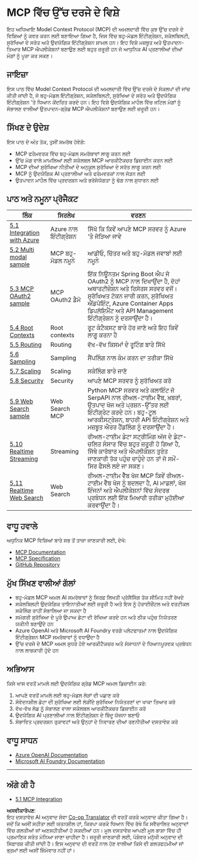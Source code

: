<!--
CO_OP_TRANSLATOR_METADATA:
{
  "original_hash": "b1cffc51b82049ac3d5e88db0ff4a0a1",
  "translation_date": "2025-06-12T23:32:42+00:00",
  "source_file": "05-AdvancedTopics/README.md",
  "language_code": "pa"
}
-->
# MCP ਵਿੱਚ ਉੱਚ ਦਰਜੇ ਦੇ ਵਿਸ਼ੇ

ਇਹ ਅਧਿਆਇ Model Context Protocol (MCP) ਦੀ ਅਮਲਦਾਰੀ ਵਿੱਚ ਕੁਝ ਉੱਚ ਦਰਜੇ ਦੇ ਵਿਸ਼ਿਆਂ ਨੂੰ ਕਵਰ ਕਰਨ ਲਈ ਬਣਾਇਆ ਗਿਆ ਹੈ, ਜਿਸ ਵਿੱਚ ਬਹੁ-ਮੋਡਲ ਇੰਟੀਗ੍ਰੇਸ਼ਨ, ਸਕੇਲਬਿਲਟੀ, ਸੁਰੱਖਿਆ ਦੇ ਸਰੋਤ ਅਤੇ ਉਦਯੋਗਿਕ ਇੰਟੀਗ੍ਰੇਸ਼ਨ ਸ਼ਾਮਲ ਹਨ। ਇਹ ਵਿਸ਼ੇ ਮਜ਼ਬੂਤ ਅਤੇ ਉਤਪਾਦਨ-ਤਿਆਰ MCP ਐਪਲੀਕੇਸ਼ਨਾਂ ਬਣਾਉਣ ਲਈ ਬਹੁਤ ਜ਼ਰੂਰੀ ਹਨ ਜੋ ਆਧੁਨਿਕ AI ਪ੍ਰਣਾਲੀਆਂ ਦੀਆਂ ਮੰਗਾਂ ਨੂੰ ਪੂਰਾ ਕਰ ਸਕਣ।

## ਜਾਇਜ਼ਾ

ਇਸ ਪਾਠ ਵਿੱਚ Model Context Protocol ਦੀ ਅਮਲਦਾਰੀ ਵਿੱਚ ਉੱਚ ਦਰਜੇ ਦੇ ਸੰਕਲਪਾਂ ਦੀ ਜਾਂਚ ਕੀਤੀ ਜਾਂਦੀ ਹੈ, ਜੋ ਬਹੁ-ਮੋਡਲ ਇੰਟੀਗ੍ਰੇਸ਼ਨ, ਸਕੇਲਬਿਲਟੀ, ਸੁਰੱਖਿਆ ਦੇ ਸਰੋਤ ਅਤੇ ਉਦਯੋਗਿਕ ਇੰਟੀਗ੍ਰੇਸ਼ਨ 'ਤੇ ਧਿਆਨ ਕੇਂਦਰਿਤ ਕਰਦੇ ਹਨ। ਇਹ ਵਿਸ਼ੇ ਉਦਯੋਗਿਕ ਮਾਹੌਲ ਵਿੱਚ ਜਟਿਲ ਮੰਗਾਂ ਨੂੰ ਸੰਭਾਲਣ ਵਾਲੀਆਂ ਉਤਪਾਦਨ-ਗ੍ਰੇਡ MCP ਐਪਲੀਕੇਸ਼ਨਾਂ ਬਣਾਉਣ ਲਈ ਜ਼ਰੂਰੀ ਹਨ।

## ਸਿੱਖਣ ਦੇ ਉਦੇਸ਼

ਇਸ ਪਾਠ ਦੇ ਅੰਤ ਤੱਕ, ਤੁਸੀਂ ਸਮਰੱਥ ਹੋਵੋਗੇ:

- MCP ਫਰੇਮਵਰਕ ਵਿੱਚ ਬਹੁ-ਮੋਡਲ ਸਮਰੱਥਾਵਾਂ ਲਾਗੂ ਕਰਨ ਲਈ  
- ਉੱਚ ਮੰਗ ਵਾਲੇ ਮਾਮਲਿਆਂ ਲਈ ਸਕੇਲਬਲ MCP ਆਰਕੀਟੈਕਚਰ ਡਿਜ਼ਾਈਨ ਕਰਨ ਲਈ  
- MCP ਦੀਆਂ ਸੁਰੱਖਿਆ ਨੀਤੀਆਂ ਦੇ ਅਨੁਕੂਲ ਸੁਰੱਖਿਆ ਦੇ ਸਰੋਤ ਲਾਗੂ ਕਰਨ ਲਈ  
- MCP ਨੂੰ ਉਦਯੋਗਿਕ AI ਪ੍ਰਣਾਲੀਆਂ ਅਤੇ ਫਰੇਮਵਰਕਾਂ ਨਾਲ ਜੋੜਨ ਲਈ  
- ਉਤਪਾਦਨ ਮਾਹੌਲ ਵਿੱਚ ਪ੍ਰਦਰਸ਼ਨ ਅਤੇ ਭਰੋਸੇਯੋਗਤਾ ਨੂੰ ਢੰਗ ਨਾਲ ਸੁਧਾਰਨ ਲਈ  

## ਪਾਠ ਅਤੇ ਨਮੂਨਾ ਪ੍ਰੋਜੈਕਟ

| ਲਿੰਕ | ਸਿਰਲੇਖ | ਵਰਣਨ |
|------|---------|---------|
| [5.1 Integration with Azure](./mcp-integration/README.md) | Azure ਨਾਲ ਇੰਟੀਗ੍ਰੇਸ਼ਨ | ਸਿੱਖੋ ਕਿ ਕਿਵੇਂ ਆਪਣੇ MCP ਸਰਵਰ ਨੂੰ Azure 'ਤੇ ਜੋੜਿਆ ਜਾਵੇ |  
| [5.2 Multi modal sample](./mcp-multi-modality/README.md) | MCP ਬਹੁ-ਮੋਡਲ ਨਮੂਨੇ | ਆਡੀਓ, ਚਿੱਤਰ ਅਤੇ ਬਹੁ-ਮੋਡਲ ਜਵਾਬਾਂ ਲਈ ਨਮੂਨੇ |  
| [5.3 MCP OAuth2 sample](../../../05-AdvancedTopics/mcp-oauth2-demo) | MCP OAuth2 ਡੈਮੋ | ਇੱਕ ਨਿਊਨਤਮ Spring Boot ਐਪ ਜੋ OAuth2 ਨੂੰ MCP ਨਾਲ ਦਿਖਾਉਂਦਾ ਹੈ, ਦੋਹਾਂ ਅਥਾਰਟੀਜ਼ੇਸ਼ਨ ਅਤੇ ਰਿਸੋਰਸ ਸਰਵਰ ਵਜੋਂ। ਸੁਰੱਖਿਅਤ ਟੋਕਨ ਜਾਰੀ ਕਰਨ, ਸੁਰੱਖਿਅਤ ਐਂਡਪੋਇੰਟ, Azure Container Apps ਡਿਪਲੋਇਮੈਂਟ ਅਤੇ API Management ਇੰਟੀਗ੍ਰੇਸ਼ਨ ਨੂੰ ਦਰਸਾਉਂਦਾ ਹੈ। |  
| [5.4 Root Contexts](./mcp-root-contexts/README.md) | Root contexts | ਰੂਟ ਕੰਟੈਕਸਟ ਬਾਰੇ ਹੋਰ ਜਾਣੋ ਅਤੇ ਇਹ ਕਿਵੇਂ ਲਾਗੂ ਕਰਨਾ ਹੈ |  
| [5.5 Routing](./mcp-routing/README.md) | Routing | ਵੱਖ-ਵੱਖ ਕਿਸਮਾਂ ਦੇ ਰੂਟਿੰਗ ਬਾਰੇ ਸਿੱਖੋ |  
| [5.6 Sampling](./mcp-sampling/README.md) | Sampling | ਸੈਂਪਲਿੰਗ ਨਾਲ ਕੰਮ ਕਰਨ ਦਾ ਤਰੀਕਾ ਸਿੱਖੋ |  
| [5.7 Scaling](./mcp-scaling/README.md) | Scaling | ਸਕੇਲਿੰਗ ਬਾਰੇ ਜਾਣੋ |  
| [5.8 Security](./mcp-security/README.md) | Security | ਆਪਣੇ MCP ਸਰਵਰ ਨੂੰ ਸੁਰੱਖਿਅਤ ਕਰੋ |  
| [5.9 Web Search sample](./web-search-mcp/README.md) | Web Search MCP | Python MCP ਸਰਵਰ ਅਤੇ ਕਲਾਇੰਟ ਜੋ SerpAPI ਨਾਲ ਰੀਅਲ-ਟਾਈਮ ਵੈੱਬ, ਖ਼ਬਰਾਂ, ਉਤਪਾਦ ਖੋਜ ਅਤੇ ਪ੍ਰਸ਼ਨ-ਉੱਤਰ ਲਈ ਇੰਟੀਗ੍ਰੇਟ ਕਰਦੇ ਹਨ। ਬਹੁ-ਟੂਲ ਆਰਕੀਸਟ੍ਰੇਸ਼ਨ, ਬਾਹਰੀ API ਇੰਟੀਗ੍ਰੇਸ਼ਨ ਅਤੇ ਮਜ਼ਬੂਤ ਐਰਰ ਹੈਂਡਲਿੰਗ ਨੂੰ ਦਰਸਾਉਂਦਾ ਹੈ। |  
| [5.10 Realtime Streaming](./mcp-realtimestreaming/README.md) | Streaming | ਰੀਅਲ-ਟਾਈਮ ਡੇਟਾ ਸਟ੍ਰੀਮਿੰਗ ਅੱਜ ਦੇ ਡੇਟਾ-ਚਲਿਤ ਸੰਸਾਰ ਵਿੱਚ ਬਹੁਤ ਜ਼ਰੂਰੀ ਹੋ ਗਿਆ ਹੈ, ਜਿੱਥੇ ਕਾਰੋਬਾਰ ਅਤੇ ਐਪਲੀਕੇਸ਼ਨ ਤੁਰੰਤ ਜਾਣਕਾਰੀ ਤੱਕ ਪਹੁੰਚ ਚਾਹੁੰਦੇ ਹਨ ਤਾਂ ਜੋ ਸਮੇਂ-ਸਿਰ ਫੈਸਲੇ ਲਏ ਜਾ ਸਕਣ। |  
| [5.11 Realtime Web Search](./mcp-realtimesearch/README.md) | Web Search | ਰੀਅਲ-ਟਾਈਮ ਵੈੱਬ ਖੋਜ MCP ਕਿਵੇਂ ਰੀਅਲ-ਟਾਈਮ ਵੈੱਬ ਖੋਜ ਨੂੰ ਬਦਲਦਾ ਹੈ, AI ਮਾਡਲਾਂ, ਖੋਜ ਇੰਜਨਾਂ ਅਤੇ ਐਪਲੀਕੇਸ਼ਨਾਂ ਵਿੱਚ ਸੰਦਰਭ ਪ੍ਰਬੰਧਨ ਲਈ ਇੱਕ ਮਿਆਰੀ ਤਰੀਕਾ ਮੁਹੱਈਆ ਕਰਵਾਉਂਦਾ ਹੈ। |  

## ਵਾਧੂ ਹਵਾਲੇ

ਅਧੁਨਿਕ MCP ਵਿਸ਼ਿਆਂ ਬਾਰੇ ਸਭ ਤੋਂ ਤਾਜ਼ਾ ਜਾਣਕਾਰੀ ਲਈ, ਦੇਖੋ:  
- [MCP Documentation](https://modelcontextprotocol.io/)  
- [MCP Specification](https://spec.modelcontextprotocol.io/)  
- [GitHub Repository](https://github.com/modelcontextprotocol)  

## ਮੁੱਖ ਸਿੱਖਣ ਵਾਲੀਆਂ ਗੱਲਾਂ

- ਬਹੁ-ਮੋਡਲ MCP ਅਮਲ AI ਸਮਰੱਥਾਵਾਂ ਨੂੰ ਸਿਰਫ਼ ਲਿਖਤੀ ਪ੍ਰੋਸੈਸਿੰਗ ਤੱਕ ਸੀਮਿਤ ਨਹੀਂ ਰੱਖਦੇ  
- ਸਕੇਲਬਿਲਟੀ ਉਦਯੋਗਿਕ ਤਾਇਨਾਤੀਆਂ ਲਈ ਜ਼ਰੂਰੀ ਹੈ ਅਤੇ ਇਸ ਨੂੰ ਹੋਰਾਈਜ਼ੌਂਟਲ ਅਤੇ ਵਰਟੀਕਲ ਸਕੇਲਿੰਗ ਰਾਹੀਂ ਸੰਭਾਲਿਆ ਜਾ ਸਕਦਾ ਹੈ  
- ਸਮੱਗਰੀ ਸੁਰੱਖਿਆ ਦੇ ਪੂਰੇ ਉਪਾਅ ਡੇਟਾ ਦੀ ਰੱਖਿਆ ਕਰਦੇ ਹਨ ਅਤੇ ਠੀਕ ਪਹੁੰਚ ਨਿਯੰਤਰਣ ਯਕੀਨੀ ਬਣਾਉਂਦੇ ਹਨ  
- Azure OpenAI ਅਤੇ Microsoft AI Foundry ਵਰਗੇ ਪਲੇਟਫਾਰਮਾਂ ਨਾਲ ਉਦਯੋਗਿਕ ਇੰਟੀਗ੍ਰੇਸ਼ਨ MCP ਸਮਰੱਥਾਵਾਂ ਨੂੰ ਵਧਾਉਂਦਾ ਹੈ  
- ਉੱਚ ਦਰਜੇ ਦੇ MCP ਅਮਲ ਸੁਧਰੇ ਹੋਏ ਆਰਕੀਟੈਕਚਰ ਅਤੇ ਸੰਸਾਧਨਾਂ ਦੇ ਧਿਆਨਪੂਰਵਕ ਪ੍ਰਬੰਧਨ ਨਾਲ ਲਾਭਕਾਰੀ ਹੁੰਦੇ ਹਨ  

## ਅਭਿਆਸ

ਕਿਸੇ ਖਾਸ ਵਰਤੋਂ ਮਾਮਲੇ ਲਈ ਉਦਯੋਗਿਕ ਗ੍ਰੇਡ MCP ਅਮਲ ਡਿਜ਼ਾਈਨ ਕਰੋ:

1. ਆਪਣੇ ਵਰਤੋਂ ਮਾਮਲੇ ਲਈ ਬਹੁ-ਮੋਡਲ ਲੋੜਾਂ ਦੀ ਪਛਾਣ ਕਰੋ  
2. ਸੰਵੇਦਨਸ਼ੀਲ ਡੇਟਾ ਦੀ ਸੁਰੱਖਿਆ ਲਈ ਲੋੜੀਂਦੇ ਸੁਰੱਖਿਆ ਨਿਯੰਤਰਣਾਂ ਦਾ ਖਾਕਾ ਤਿਆਰ ਕਰੋ  
3. ਵੱਖ-ਵੱਖ ਲੋਡ ਨੂੰ ਸੰਭਾਲਣ ਵਾਲਾ ਸਕੇਲਬਲ ਆਰਕੀਟੈਕਚਰ ਡਿਜ਼ਾਈਨ ਕਰੋ  
4. ਉਦਯੋਗਿਕ AI ਪ੍ਰਣਾਲੀਆਂ ਨਾਲ ਇੰਟੀਗ੍ਰੇਸ਼ਨ ਦੇ ਬਿੰਦੂ ਯੋਜਨਾ ਬਣਾਓ  
5. ਸੰਭਾਵਿਤ ਪ੍ਰਦਰਸ਼ਨ ਰੁਕਾਵਟਾਂ ਅਤੇ ਉਨ੍ਹਾਂ ਦੇ ਨਿਵਾਰਣ ਦੀਆਂ ਰਣਨੀਤੀਆਂ ਦਸਤਾਵੇਜ਼ ਕਰੋ  

## ਵਾਧੂ ਸਾਧਨ

- [Azure OpenAI Documentation](https://learn.microsoft.com/en-us/azure/ai-services/openai/)  
- [Microsoft AI Foundry Documentation](https://learn.microsoft.com/en-us/ai-services/)  

---

## ਅੱਗੇ ਕੀ ਹੈ

- [5.1 MCP Integration](./mcp-integration/README.md)

**ਅਸਵੀਕਾਰੋਪਣ**:  
ਇਹ ਦਸਤਾਵੇਜ਼ AI ਅਨੁਵਾਦ ਸੇਵਾ [Co-op Translator](https://github.com/Azure/co-op-translator) ਦੀ ਵਰਤੋਂ ਕਰਕੇ ਅਨੁਵਾਦ ਕੀਤਾ ਗਿਆ ਹੈ। ਜਦੋਂ ਕਿ ਅਸੀਂ ਸਹੀਤਾ ਲਈ ਯਤਨਸ਼ੀਲ ਹਾਂ, ਕਿਰਪਾ ਕਰਕੇ ਧਿਆਨ ਵਿੱਚ ਰੱਖੋ ਕਿ ਸਵੈਚਾਲਿਤ ਅਨੁਵਾਦਾਂ ਵਿੱਚ ਗਲਤੀਆਂ ਜਾਂ ਅਣਸਹੀਤੀਆਂ ਹੋ ਸਕਦੀਆਂ ਹਨ। ਮੂਲ ਦਸਤਾਵੇਜ਼ ਆਪਣੀ ਮੂਲ ਭਾਸ਼ਾ ਵਿੱਚ ਹੀ ਪ੍ਰਮਾਣਿਕ ਸਰੋਤ ਮੰਨਿਆ ਜਾਣਾ ਚਾਹੀਦਾ ਹੈ। ਜਰੂਰੀ ਜਾਣਕਾਰੀ ਲਈ, ਪੇਸ਼ੇਵਰ ਮਨੁੱਖੀ ਅਨੁਵਾਦ ਦੀ ਸਿਫਾਰਸ਼ ਕੀਤੀ ਜਾਂਦੀ ਹੈ। ਇਸ ਅਨੁਵਾਦ ਦੀ ਵਰਤੋਂ ਨਾਲ ਹੋਣ ਵਾਲੀਆਂ ਕਿਸੇ ਵੀ ਗਲਤਫਹਮੀਆਂ ਜਾਂ ਭ੍ਰਮਾਂ ਲਈ ਅਸੀਂ ਜ਼ਿੰਮੇਵਾਰ ਨਹੀਂ ਹਾਂ।